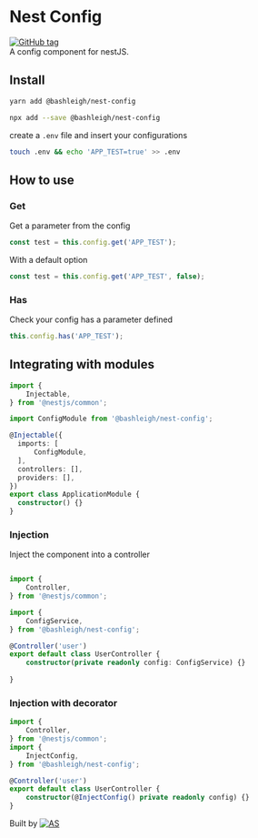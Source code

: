 Nest Config
===
[![GitHub tag](https://img.shields.io/github/tag/bashleigh/nest-config.svg)](https://github.com/bashleigh/nest-config)  
A config component for nestJS.

## Install

```bash
yarn add @bashleigh/nest-config
```

```bash
npx add --save @bashleigh/nest-config
```

create a `.env` file and insert your configurations

```bash
touch .env && echo 'APP_TEST=true' >> .env
```

## How to use

### Get

Get a parameter from the config

```typescript
const test = this.config.get('APP_TEST');
```
With a default option

```typescript
const test = this.config.get('APP_TEST', false);
```

### Has

Check your config has a parameter defined

```typescript
this.config.has('APP_TEST');
```


## Integrating with modules

```typescript
import {
    Injectable,
} from '@nestjs/common';

import ConfigModule from '@bashleigh/nest-config';

@Injectable({
  imports: [
      ConfigModule,
  ],
  controllers: [],
  providers: [],
})
export class ApplicationModule {
  constructor() {}
}

```

### Injection

Inject the component into a controller 

```typescript

import {
    Controller,
} from '@nestjs/common';

import {
    ConfigService,
} from '@bashleigh/nest-config';

@Controller('user')
export default class UserController {
    constructor(private readonly config: ConfigService) {}
    
}

```

### Injection with decorator 

```typescript 
import {
    Controller,
} from '@nestjs/common';
import {
    InjectConfig,
} from '@bashleigh/nest-config';

@Controller('user')
export default class UserController {
    constructor(@InjectConfig() private readonly config) {}
}
```

Built by <a href="http://ashleighsimonelli.co.uk/"><img src="http://www.ashleighsimonelli.co.uk/images/favicon.ico" title="Ashleigh Simonelli" alt="AS"/></a>
